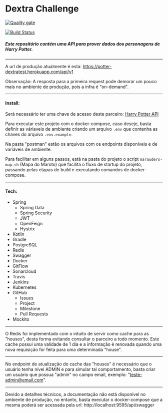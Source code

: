 # Dextra Challenge

[![Quality gate](https://sonarcloud.io/api/project_badges/quality_gate?project=dritoferro_potterdextratest)](https://sonarcloud.io/dashboard?id=dritoferro_potterdextratest)

[![Build Status](https://travis-ci.org/dritoferro/potterdextratest.svg?branch=master)](https://travis-ci.org/dritoferro/potterdextratest)

##### Este repositório contém uma API para prover dados dos personagens de Harry Potter.
***

A url de produção atualmente é esta: https://potter-dextratest.herokuapp.com/api/v1

Observação: A resposta para a primeira request pode demorar um pouco mais no ambiente de produção, pois a infra é "on-demand".  
***
#### Install:
Será necessário ter uma chave de acesso deste parceiro: [Harry Potter API](https://www.potterapi.com/) 

Para executar este projeto com o docker-compose, caso deseje, basta definir as váriaveis de ambiente criando um arquivo `.env` que contenha as chaves do arquivo `.env.example`.

Na pasta "postman" estão os arquivos com os endpoints disponíveis e de variáveis de ambiente.   

Para facilitar em alguns passos, está na pasta do projeto o script `marauders-map.sh` (Mapa do Maroto) que facilita o fluxo de startup do projeto, passando pelas etapas de build e executando comandos de docker-compose.

***

#### Tech:

* Spring
    * Spring Data
    * Spring Security
    * JWT
    * OpenFeign
    * Hystrix
* Kotlin
* Gradle
* PostgreSQL
* Redis
* Swagger
* Docker
* GitFlow
* Sonarcloud
* Travis
* Jenkins
* Kubernetes
* GitHub
    * Issues
    * Project
    * Milestone
    * Pull Requests
* Mockito

***

O Redis foi implementado com o intuito de servir como cache para as "houses", desta forma evitando consultar o parceiro a todo momento. Este cache possui uma validade de 1 dia e a informação é renovada quando uma nova requisição for feita para uma determinada "house".

***

No endpoint de atualização do cache das "houses" é necessário que o usuário tenha nível ADMIN e para simular tal comportamento, basta criar um usuário que possua "admin" no campo email, exemplo: "teste-admin@email.com". 

***

Devido a detalhes técnicos, a documentação não está disponível no ambiente de produção, no entanto, basta executar o docker-compose que a mesma poderá ser acessada pela url: http://localhost:9595/api/swagger
